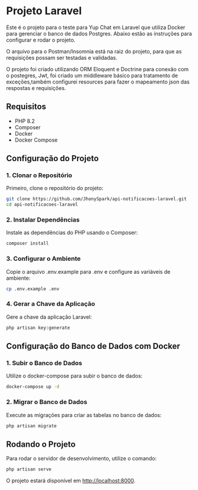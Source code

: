 # Projeto Laravel

Este é o projeto para o teste para Yup Chat em Laravel que utiliza Docker para gerenciar o banco de dados Postgres.
Abaixo estão as instruções para configurar e rodar o projeto.

O arquivo para o Postman/Insomnia está na raiz do projeto, para que as requisições possam ser
testadas e validadas.

O projeto foi criado utilizando ORM Eloquent e Doctrine para conexão com o postegres, Jwt,
foi criado um middleware básico para tratamento de exceções,também configurei resources para
fazer o mapeamento json das respostas e requisições.

## Requisitos

- PHP 8.2
- Composer
- Docker
- Docker Compose

## Configuração do Projeto

### 1. Clonar o Repositório

Primeiro, clone o repositório do projeto:

```sh
git clone https://github.com/JhonySpark/api-notificacoes-laravel.git
cd api-notificacoes-laravel
```

### 2. Instalar Dependências

Instale as dependências do PHP usando o Composer:

``` sh
composer install
```

### 3. Configurar o Ambiente

Copie o arquivo .env.example para .env e configure as variáveis de ambiente:

``` sh
cp .env.example .env
```

### 4. Gerar a Chave da Aplicação

Gere a chave da aplicação Laravel:

``` sh
php artisan key:generate
```

## Configuração do Banco de Dados com Docker

### 1. Subir o Banco de Dados

Utilize o docker-compose para subir o banco de dados:

``` sh
docker-compose up -d
```

### 2. Migrar o Banco de Dados

Execute as migrações para criar as tabelas no banco de dados:

``` sh
php artisan migrate
```

## Rodando o Projeto

Para rodar o servidor de desenvolvimento, utilize o comando:

``` sh
php artisan serve
```

O projeto estará disponível em <http://localhost:8000>.
